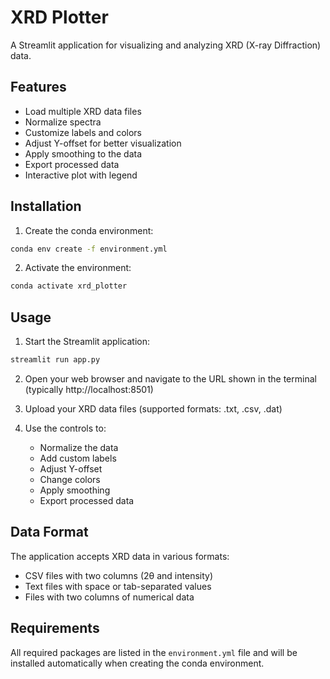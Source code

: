 # XRD Plotter

A Streamlit application for visualizing and analyzing XRD (X-ray Diffraction) data.

## Features

- Load multiple XRD data files
- Normalize spectra
- Customize labels and colors
- Adjust Y-offset for better visualization
- Apply smoothing to the data
- Export processed data
- Interactive plot with legend

## Installation

1. Create the conda environment:
```bash
conda env create -f environment.yml
```

2. Activate the environment:
```bash
conda activate xrd_plotter
```

## Usage

1. Start the Streamlit application:
```bash
streamlit run app.py
```

2. Open your web browser and navigate to the URL shown in the terminal (typically http://localhost:8501)

3. Upload your XRD data files (supported formats: .txt, .csv, .dat)

4. Use the controls to:
   - Normalize the data
   - Add custom labels
   - Adjust Y-offset
   - Change colors
   - Apply smoothing
   - Export processed data

## Data Format

The application accepts XRD data in various formats:
- CSV files with two columns (2θ and intensity)
- Text files with space or tab-separated values
- Files with two columns of numerical data

## Requirements

All required packages are listed in the `environment.yml` file and will be installed automatically when creating the conda environment. 